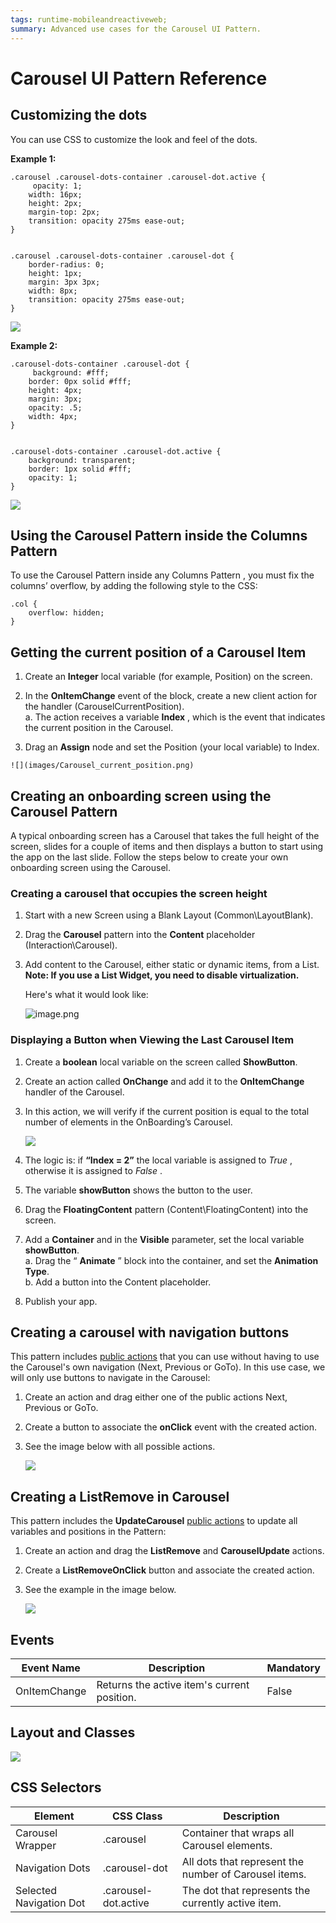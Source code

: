```yaml
---
tags: runtime-mobileandreactiveweb;
summary: Advanced use cases for the Carousel UI Pattern. 
---
```


# Carousel UI Pattern Reference

## Customizing the dots

You can use CSS to customize the look and feel of the dots.

**Example 1:**
  
    
    .carousel .carousel-dots-container .carousel-dot.active {
         opacity: 1;
        width: 16px;
        height: 2px;
        margin-top: 2px;
        transition: opacity 275ms ease-out;
    }
    
    
    .carousel .carousel-dots-container .carousel-dot {
        border-radius: 0;
        height: 1px;
        margin: 3px 3px;
        width: 8px;
        transition: opacity 275ms ease-out;
    }

![](images/Carousel_before_after_1.png)

**Example 2:**
   
    
    .carousel-dots-container .carousel-dot {
         background: #fff;
        border: 0px solid #fff;
        height: 4px;
        margin: 3px;
        opacity: .5;
        width: 4px;
    }
    
    
    .carousel-dots-container .carousel-dot.active {
        background: transparent;
        border: 1px solid #fff;
        opacity: 1;
    }

![](images/Carousel_before_after_2.png)

## Using the Carousel Pattern inside the Columns Pattern

To use the Carousel Pattern inside any Columns Pattern , you must fix the columns’ overflow, by adding the following style to the CSS:
   
    
    .col {
        overflow: hidden;
    }
    

## Getting the current position of a Carousel Item

  1. Create an **Integer** local variable (for example, Position) on the screen. 
  1. In the **OnItemChange** event of the block, create a new client action for the handler (CarouselCurrentPosition).   
    a. The action receives a variable **Index** , which is the event that
indicates the current position in the Carousel.

  1. Drag an **Assign** node and set the Position (your local variable) to Index. 

    ![](images/Carousel_current_position.png)

## Creating an onboarding screen using the Carousel Pattern

A typical onboarding screen has a Carousel that takes the full height of the
screen, slides for a couple of items and then displays a button to start using
the app on the last slide. Follow the steps below to create your own
onboarding screen using the Carousel.

### Creating a carousel that occupies the screen height

1. Start with a new Screen using a Blank Layout (Common\LayoutBlank).

1. Drag the **Carousel** pattern into the **Content** placeholder
(Interaction\Carousel).

1. Add content to the Carousel, either static or dynamic items, from a List.  
**Note: If you use a List Widget, you need to disable virtualization.**

    Here's what it would look like:

    ![image.png](images/image.png) 

### Displaying a Button when Viewing the Last Carousel Item

1. Create a **boolean** local variable on the screen called **ShowButton**.

1. Create an action called **OnChange** and add it to the **OnItemChange**
handler of the Carousel.

1. In this action, we will verify if the current position is equal to the
total number of elements in the OnBoarding’s Carousel.

    ![](images/Carousel_onboarding.png)

1. The logic is: if **“Index = 2”** the local variable is assigned to _True_
, otherwise it is assigned to _False_ .
1. The variable **showButton** shows the button to the user.

1. Drag the **FloatingContent** pattern (Content\FloatingContent) into the
screen.

1. Add a **Container** and in the **Visible** parameter, set the local
variable **showButton**.  
a. Drag the “ **Animate** ” block into the container, and set the **Animation
Type**.  
b. Add a button into the Content placeholder.  
  
1. Publish your app.

## Creating a carousel with navigation buttons

This pattern includes [public actions](../../../develop\ui\patterns\mobile\public-actions.md) that you can use without having to use the Carousel's own
navigation (Next, Previous or GoTo). In this use case, we will only use
buttons to navigate in the Carousel:

1. Create an action and drag either one of the public actions Next, Previous
or GoTo.

1. Create a button to associate the **onClick** event with the created
action.

1. See the image below with all possible actions.

    ![](images/Carousel__on_click.png)

## Creating a ListRemove in Carousel

This pattern includes the **UpdateCarousel** [public actions](../../../develop\ui\patterns\mobile\public-actions.md) to update all variables and positions in the Pattern:

1. Create an action and drag the **ListRemove** and **CarouselUpdate**
actions.

1. Create a **ListRemoveOnClick** button and associate the created action.

1. See the example in the image below.

    ![](images/Carousel_list_remove.png)

## Events

**Event Name** |  **Description** |  **Mandatory**  
---|---|---  
 OnItemChange  |  Returns the active item's current position.  |  False  
  
## Layout and Classes

![](images/Carousel_ayout.png)

## CSS Selectors

**Element** |  **CSS Class** |  **Description**  
---|---|---  
Carousel Wrapper  |  .carousel  |  Container that wraps all Carousel elements.  
 Navigation Dots  |  .carousel-dot  |  All dots that represent the number of Carousel items.  
 Selected Navigation Dot  |  .carousel-dot.active  |  The dot that represents the currently active item.  
